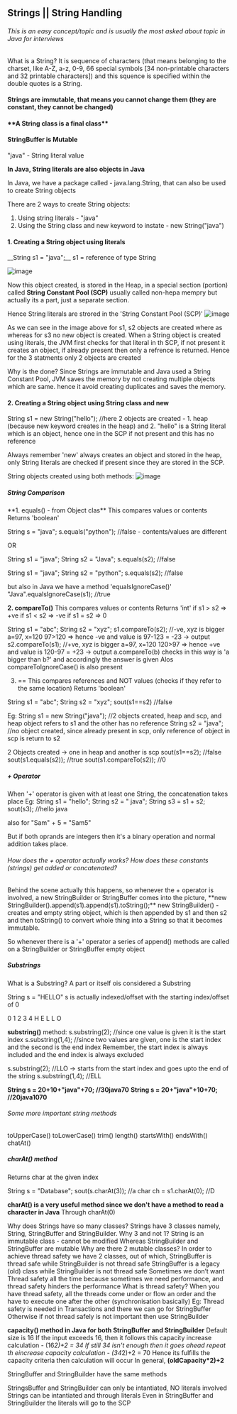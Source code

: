 <h2>Strings || String Handling</h2>

<h6>This is an easy concept/topic and is usually the most asked about topic in Java for interviews</h6>


What is a String?
It is sequence of characters (that means belonging to the charset, like A-Z, a-z, 0-9, 66 special symbols [34 non-printable characters and 32 printable characters]) and this squence is specified within the double quotes is a String.

<h4>Strings are immutable, that means you cannot change them (they are constant, they cannot be changed)<h4>
**A String class is a final class**


<h4>StringBuffer is Mutable</h4>

"java" - String literal value

**In Java, String literals are also objects in Java**

In Java, we have a package called - java.lang.String, that can also be used to create String objects

There are 2 ways to create String objects:
 1. Using string literals - "java"
 2. Using the String class and new keyword to instate - new String("java")
 
 
<h4>1. Creating a String object using literals</h4>
__String s1 = "java";__
s1 =  reference of type String

![image](https://user-images.githubusercontent.com/83197830/232150354-d7335f2d-4185-487e-a971-d89ba6bd25b7.png)

Now this object created, is stored in the Heap, in a special section (portion) called **String Constant Pool (SCP)** usually called non-hepa mempry but actually its a part, just a separate section.

Hence String literals are strored in the 'String Constant Pool (SCP)'
![image](https://user-images.githubusercontent.com/83197830/232153224-770efbe8-0a7c-4e4e-8602-703f2be7557c.png)

As we can see in the image above for s1, s2 objects are created where as whereas for s3 no new object is created. When a String object is created using literals, the JVM first checks for that literal in th SCP, if not present it creates an object, if already present then only a refrence is returned.
Hence for the 3 statments only 2 objects are created

Why is the done?
Since Strings are immutable and Java used a String Constant Pool, JVM saves the memory by not creating multiple objects which are same. hence it avoid creating duplicates and saves the memory.


<h4>2. Creating a String object using String class and new</h4>
String s1 = new String("hello");   //here 2 objects are created - 1. heap (because new keyword creates in the heap) and 2. "hello" is a String literal which is an object, hence one in the SCP if not present and this has no reference

Always remember 'new' always creates an object and stored in the heap, only String literals are checked if present since they are stored in the SCP.

String objects created using both methods:
![image](https://user-images.githubusercontent.com/83197830/232161862-a21b225a-2f6f-42d7-ab70-bdeb1d84d339.png)






<h5>String Comparison</h5>
**1. equals() - from Object clas**
This compares values or contents
Returns 'boolean'

String s = "java";
s.equals("python"); //false - contents/values are different

OR

String s1 = "java";
String s2 = "Java";
s.equals(s2); //false

String s1 = "java";
String s2 = "python";
s.equals(s2); //false

but also in Java we have a method 'equalsIgnoreCase()'
"Java".equalsIgnoreCase(s1); //true


**2. compareTo()**
This compares values or contents
Returns 'int'
if s1 > s2 => +ve
if s1 < s2 => -ve
if s1 = s2 => 0

String s1 = "abc";
String s2 = "xyz";
s1.compareTo(s2); //-ve, xyz is bigger a=97, x=120 97>120 => hence -ve and value is 97-123 = -23 -> output
s2.compareTo(s1); //+ve, xyz is bigger a=97, x=120 120>97 => hence +ve and value is 120-97 = +23 -> output
a.compareTo(b) checks in this way is 'a bigger than b?' and accordingly the answer is given
Alos compareToIgnoreCase() is also present

3. ==
This compares references and NOT values (checks if they refer to the same location)
Returns 'boolean'

String s1 = "abc";
String s2 = "xyz";
sout(s1==s2) //false


Eg:
String s1 = new String("java"); //2 objects created, heap and scp, and heap object refers to s1 and the other has no reference
String s2 = "java"; //no object created, since already present in scp, only reference of object in scp is return to s2

2 Objects created -> one in heap and another is scp
sout(s1==s2); //false
sout(s1.equals(s2)); //true
sout(s1.compareTo(s2)); //0


<h5>+ Operator</h5>
When '+' operator is given with at least one String, the concatenation takes place
Eg:
String s1 = "hello";
String s2 = " java";
String s3 = s1 + s2;
sout(s3); //hello java

also for "Sam" + 5 = "Sam5"

But if both oprands are integers then it's a binary operation and normal addition takes place.

<h6>How does the + operator actually works? How does these constants (strings) get added or concatenated?</h6>
Behind the scene actually this happens,
so whenever the + operator is involved, a new StringBuilder or StringBuffer comes into the picture,
**new StringBuilder().append(s1).append(s1).toString();**
new StringBuilder() - creates and empty string object, which is then appended by s1 and then s2 and then toString() to convert whole thing into a String so that it becomes immutable.

So whenever there is a '+' operator a series of append() methods are called on a StringBuilder or StringBuffer empty object



<h5>Substrings</h5>
What is a Substring?
A part or itself ois considered a Substring

String s = "HELLO"
s is actually indexed/offset with the starting index/offset of 0

0 1 2 3 4
H E L L O

**substring()** method:
s.substring(2); //since one value is given it is the start index
s.substring(1,4); //since two values are given, one is the start index and the second is the end index
Remember, the start index is always included and the end index is always excluded

s.substring(2); //LLO -> starts from the start index and goes upto the end of the string
s.substring(1,4); //ELL


**String s = 20+10+"java"+70;   //30java70**
**String s = 20+"java"+10+70;   //20java1070**

<h6>Some more important string methods</h6>
toUpperCase()
toLowerCase()
trim()
length()
startsWith()
endsWith()
chatAt()


<h5>charAt() method</h5>
Returns char at the given index

String s = "Database";
sout(s.charAt(3));  //a
char ch = s1.charAt(0); //D

**charAt() is a very useful method since we don't have a method to read a character in Java**
Through charAt(0)


Why does Strings have so many classes?
Strings have 3 classes namely, String, StringBuffer and StringBuilder.
Why 3 and not 1?
String is an immutable class - cannot be modified
Whereas StringBuilder and StringBuffer are mutable
Why are there 2 mutable classes?
In order to achieve thread safety we have 2 classes, out of which, StringBuffer is thread safe while StringBuilder is not thread safe
StringBuffer is a legacy (old) class while StringBuilder is not thread safe
Sometimes we don’t want Thread safety all the time because sometimes we need performance, and thread safety hinders the performance
What is thread safety?
When you have thread safety, all the threads come under or flow an order and the have to execute one after the other (synchronisation basically)
Eg: Thread safety is needed in Transactions and there we can go for StringBuffer
Otherwise if not thread safely is not important then use StringBuilder

 
**capacity() method in Java for both StringBuffer and StringBuilder**
 Default size is 16
 If the input exceeds 16, then it follows this capacity increase calculation - (16*2)+2 = 34
 If still 34 isn't enough then it goes ahead repeat th eincrease capacity calculation - (34*2)+2 = 70
 Hence its fulfills the capacity criteria then calculation will occur
 In general,     **(oldCapacity*2)+2**
 
 StringBuffer and StringBuilder have the same methods
 
 
 StringsBuffer and StringBuilder can only be intantiated, NO literals involved
 Strings can be intantiated and through literals
 Even in StringBuffer and StringBuilder the literals will go to the SCP

